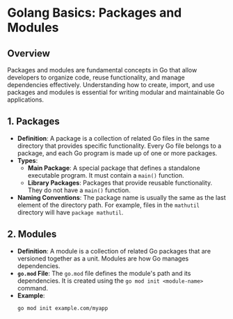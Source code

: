 # Golang Basics: Packages and Modules

## Overview

Packages and modules are fundamental concepts in Go that allow developers to organize code, reuse functionality, and manage dependencies effectively. Understanding how to create, import, and use packages and modules is essential for writing modular and maintainable Go applications.

## 1. Packages

- **Definition**: A package is a collection of related Go files in the same directory that provides specific functionality. Every Go file belongs to a package, and each Go program is made up of one or more packages.
- **Types**:
    - **Main Package**: A special package that defines a standalone executable program. It must contain a `main()` function.
    - **Library Packages**: Packages that provide reusable functionality. They do not have a `main()` function.
- **Naming Conventions**: The package name is usually the same as the last element of the directory path. For example, files in the `mathutil` directory will have `package mathutil`.

## 2. Modules

- **Definition**: A module is a collection of related Go packages that are versioned together as a unit. Modules are how Go manages dependencies.
- **`go.mod` File**: The `go.mod` file defines the module's path and its dependencies. It is created using the `go mod init <module-name>` command.
- **Example**:
  ```bash
  go mod init example.com/myapp
